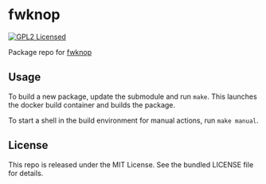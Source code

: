 fwknop
==========

[![GPL2 Licensed](http://img.shields.io/badge/license-GPL2-green.svg)](https://tldrlegal.com/license/gnu-general-public-license-v2)

Package repo for [fwknop](http://www.cipherdyne.org/fwknop/)

## Usage

To build a new package, update the submodule and run `make`. This launches the docker build container and builds the package.

To start a shell in the build environment for manual actions, run `make manual`.

## License

This repo is released under the MIT License. See the bundled LICENSE file for details.

